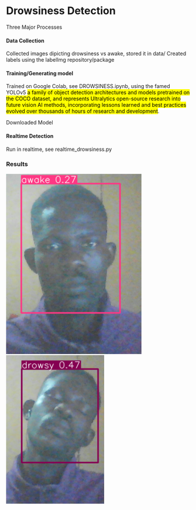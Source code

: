 # Drowsiness Detection
Three Major Processes
#### Data Collection
Collected images dipicting drowsiness vs awake, stored it in data/
Created labels using the labelImg repository/package

#### Training/Generating model
Trained on Google Colab, see DROWSINESS.ipynb, using the 
famed YOLOv5 <mark>a family of object detection architectures and models pretrained on the COCO dataset, and represents Ultralytics open-source research into future vision AI methods, incorporating lessons learned and best practices evolved over thousands of hours of research and development</mark>.

Downloaded Model

#### Realtime Detection
Run in realtime, see realtime_drowsiness.py

### Results
![AWAKE](results-img/awake_0.27.png)
![DROWSY](results-img/drowsy_0.47.png)